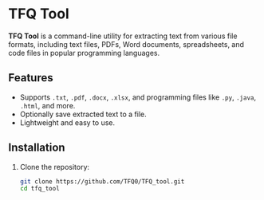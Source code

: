 # TFQ Tool

**TFQ Tool** is a command-line utility for extracting text from various file formats, including text files, PDFs, Word documents, spreadsheets, and code files in popular programming languages.

## Features

- Supports `.txt`, `.pdf`, `.docx`, `.xlsx`, and programming files like `.py`, `.java`, `.html`, and more.
- Optionally save extracted text to a file.
- Lightweight and easy to use.

## Installation

1. Clone the repository:
   ```bash
   git clone https://github.com/TFQ0/TFQ_tool.git
   cd tfq_tool
